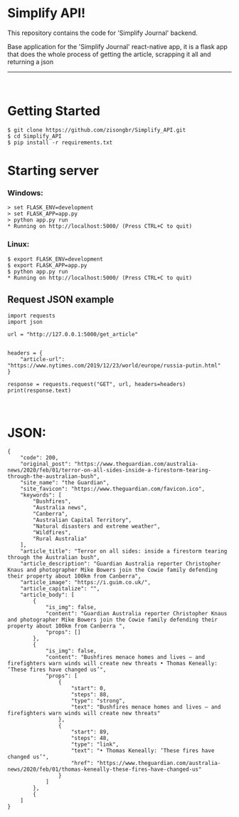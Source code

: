 # Simplify API!

This repository contains the code for 'Simplify Journal' backend.

Base application for the 'Simplify Journal' react-native app, it is a flask app that does the whole process of getting the article, scrapping it all and returning a json

---

<br>


# Getting Started

    $ git clone https://github.com/zisongbr/Simplify_API.git
    $ cd Simplify_API
    $ pip install -r requirements.txt


# Starting server

### Windows:

    > set FLASK_ENV=development
    > set FLASK_APP=app.py
    > python app.py run
    * Running on http://localhost:5000/ (Press CTRL+C to quit)

### Linux:

    $ export FLASK_ENV=development
    $ export FLASK_APP=app.py
    $ python app.py run
    * Running on http://localhost:5000/ (Press CTRL+C to quit)


## Request JSON example

    import requests
    import json

    url = "http://127.0.0.1:5000/get_article"


    headers = {
        "article-url": "https://www.nytimes.com/2019/12/23/world/europe/russia-putin.html"
    }

    response = requests.request("GET", url, headers=headers)
    print(response.text)

<br>

# JSON:

    {
        "code": 200,
        "original_post": "https://www.theguardian.com/australia-news/2020/feb/01/terror-on-all-sides-inside-a-firestorm-tearing-through-the-australian-bush",
        "site_name": "the Guardian",
        "site_favicon": "https://www.theguardian.com/favicon.ico",
        "keywords": [
            "Bushfires",
            "Australia news",
            "Canberra",
            "Australian Capital Territory",
            "Natural disasters and extreme weather",
            "Wildfires",
            "Rural Australia"
        ],
        "article_title": "Terror on all sides: inside a firestorm tearing through the Australian bush",
        "article_description": "Guardian Australia reporter Christopher Knaus and photographer Mike Bowers join the Cowie family defending their property about 100km from Canberra",
        "article_image": "https://i.guim.co.uk/",
        "article_capitalize": "",
        "article_body": [
            {
                "is_img": false,
                "content": "Guardian Australia reporter Christopher Knaus and photographer Mike Bowers join the Cowie family defending their property about 100km from Canberra ",
                "props": []
            },
            {
                "is_img": false,
                "content": "Bushfires menace homes and lives – and firefighters warn winds will create new threats • Thomas Keneally: ‘These fires have changed us’",
                "props": [
                    {
                        "start": 0,
                        "steps": 88,
                        "type": "strong",
                        "text": "Bushfires menace homes and lives – and firefighters warn winds will create new threats"
                    },
                    {
                        "start": 89,
                        "steps": 48,
                        "type": "link",
                        "text": "• Thomas Keneally: ‘These fires have changed us’",
                        "href": "https://www.theguardian.com/australia-news/2020/feb/01/thomas-keneally-these-fires-have-changed-us"
                    }
                ]
            },
            {
        ]
    }